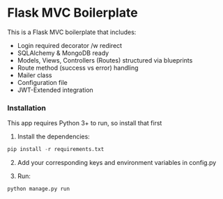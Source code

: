 # Flask MVC Boilerplate
This is a Flask MVC boilerplate that includes:

  - Login required decorator /w redirect
  - SQLAlchemy & MongoDB ready
  - Models, Views, Controllers (Routes) structured via blueprints
  - Route method (success vs error) handling
  - Mailer class
  - Configuration file
  - JWT-Extended integration

### Installation

This app requires Python 3+ to run, so install that first

1. Install the dependencies:

```python
pip install -r requirements.txt
```

2. Add your corresponding keys and environment variables in config.py

3. Run:

```python
python manage.py run
```
